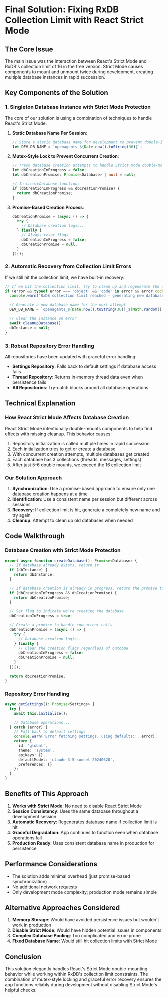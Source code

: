 # Final Solution: Fixing RxDB Collection Limit with React Strict Mode

## The Core Issue

The main issue was the interaction between React's Strict Mode and RxDB's collection limit of 16 in the free version. Strict Mode causes components to mount and unmount twice during development, creating multiple database instances in rapid succession.

## Key Components of the Solution

### 1. Singleton Database Instance with Strict Mode Protection

The core of our solution is using a combination of techniques to handle React's Strict Mode:

1. **Static Database Name Per Session**:
   ```typescript
   // Store a static database name for development to prevent double-init issues with strict mode
   let DEV_DB_NAME = `openagents_${Date.now().toString(36)}`;
   ```

2. **Mutex-Style Lock to Prevent Concurrent Creation**:
   ```typescript
   // Track database creation attempts to handle Strict Mode double-mounting
   let dbCreationInProgress = false;
   let dbCreationPromise: Promise<Database> | null = null;

   // In createDatabase function:
   if (dbCreationInProgress && dbCreationPromise) {
     return dbCreationPromise;
   }
   ```

3. **Promise-Based Creation Process**:
   ```typescript
   dbCreationPromise = (async () => {
     try {
       // Database creation logic...
     } finally {
       // Always reset flags
       dbCreationInProgress = false;
       dbCreationPromise = null;
     }
   })();
   ```

### 2. Automatic Recovery from Collection Limit Errors

If we still hit the collection limit, we have built-in recovery:

```typescript
// If we hit the collection limit, try to clean up and regenerate the database name
if (error && typeof error === 'object' && 'code' in error && error.code === 'COL23') {
  console.warn('RxDB collection limit reached - generating new database name');

  // Generate a new database name for the next attempt
  DEV_DB_NAME = `openagents_${Date.now().toString(36)}_${Math.random().toString(36).substring(2)}`;

  // Clear the instance on error
  await cleanupDatabase();
  dbInstance = null;
}
```

### 3. Robust Repository Error Handling

All repositories have been updated with graceful error handling:

- **Settings Repository**: Falls back to default settings if database access fails
- **Thread Repository**: Returns in-memory thread data even when persistence fails
- **All Repositories**: Try-catch blocks around all database operations

## Technical Explanation

### How React Strict Mode Affects Database Creation

React Strict Mode intentionally double-mounts components to help find effects with missing cleanup. This behavior causes:

1. Repository initialization is called multiple times in rapid succession
2. Each initialization tries to get or create a database
3. With concurrent creation attempts, multiple databases get created
4. Each database has 3 collections (threads, messages, settings)
5. After just 5-6 double mounts, we exceed the 16 collection limit

### Our Solution Approach

1. **Synchronization**: Use a promise-based approach to ensure only one database creation happens at a time
2. **Identification**: Use a consistent name per session but different across sessions
3. **Recovery**: If collection limit is hit, generate a completely new name and try again
4. **Cleanup**: Attempt to clean up old databases when needed

## Code Walkthrough

### Database Creation with Strict Mode Protection

```typescript
export async function createDatabase(): Promise<Database> {
  // If database already exists, return it
  if (dbInstance) {
    return dbInstance;
  }

  // If database creation is already in progress, return the promise to prevent double creation
  if (dbCreationInProgress && dbCreationPromise) {
    return dbCreationPromise;
  }

  // Set flag to indicate we're creating the database
  dbCreationInProgress = true;

  // Create a promise to handle concurrent calls
  dbCreationPromise = (async () => {
    try {
      // Database creation logic...
    } finally {
      // Clear the creation flags regardless of outcome
      dbCreationInProgress = false;
      dbCreationPromise = null;
    }
  })();

  return dbCreationPromise;
}
```

### Repository Error Handling

```typescript
async getSettings(): Promise<Settings> {
  try {
    await this.initialize();

    // Database operations...
  } catch (error) {
    // Fall back to default settings
    console.warn('Error fetching settings, using defaults:', error);
    return {
      id: 'global',
      theme: 'system',
      apiKeys: {},
      defaultModel: 'claude-3-5-sonnet-20240620',
      preferences: {}
    };
  }
}
```

## Benefits of This Approach

1. **Works with Strict Mode**: No need to disable React Strict Mode
2. **Session Consistency**: Uses the same database throughout a development session
3. **Automatic Recovery**: Regenerates database name if collection limit is hit
4. **Graceful Degradation**: App continues to function even when database operations fail
5. **Production Ready**: Uses consistent database name in production for persistence

## Performance Considerations

- The solution adds minimal overhead (just promise-based synchronization)
- No additional network requests
- Only development mode complexity; production mode remains simple

## Alternative Approaches Considered

1. **Memory Storage**: Would have avoided persistence issues but wouldn't work in production
2. **Disable Strict Mode**: Would have hidden potential issues in components
3. **Complex Database Pooling**: Too complicated and error-prone
4. **Fixed Database Name**: Would still hit collection limits with Strict Mode

## Conclusion

This solution elegantly handles React's Strict Mode double-mounting behavior while working within RxDB's collection limit constraints. The combination of mutex-style locking and graceful error recovery ensures the app functions reliably during development without disabling Strict Mode's helpful checks.
